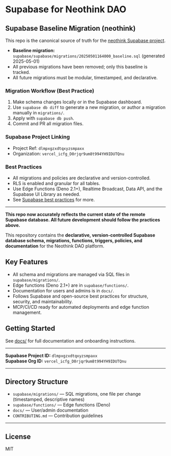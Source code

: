 # Supabase for Neothink DAO

## Supabase Baseline Migration (neothink)

This repo is the canonical source of truth for the [neothink Supabase project](https://app.supabase.com/project/dlmpxgzxdtqxyzsmpaxx).

- **Baseline migration:** `supabase/supabase/migrations/20250501164000_baseline.sql` (generated 2025-05-01)
- All previous migrations have been removed; only this baseline is tracked.
- All future migrations must be modular, timestamped, and declarative.

### Migration Workflow (Best Practice)

1. Make schema changes locally or in the Supabase dashboard.
2. Use `supabase db diff` to generate a new migration, or author a migration manually in `migrations/`.
3. Apply with `supabase db push`.
4. Commit and PR all migration files.

### Supabase Project Linking

- Project Ref: `dlmpxgzxdtqxyzsmpaxx`
- Organization: `vercel_icfg_D0rjqr9um8t994YH9IDUTQnu`

### Best Practices
- All migrations and policies are declarative and version-controlled.
- RLS is enabled and granular for all tables.
- Use Edge Functions (Deno 2.1+), Realtime Broadcast, Data API, and the Supabase UI Library as needed.
- See [Supabase best practices](https://supabase.com/blog/declarative-schemas) for more.

---

**This repo now accurately reflects the current state of the remote Supabase database. All future development should follow the practices above.**

This repository contains the **declarative, version-controlled Supabase database schema, migrations, functions, triggers, policies, and documentation** for the Neothink DAO platform.

## Key Features
- All schema and migrations are managed via SQL files in `supabase/migrations/`.
- Edge functions (Deno 2.1+) are in `supabase/functions/`.
- Documentation for users and admins is in `docs/`.
- Follows Supabase and open-source best practices for structure, security, and maintainability.
- MCP/CI/CD ready for automated deployments and edge function management.

## Getting Started
See [docs/](docs/) for full documentation and onboarding instructions.

---

**Supabase Project ID:** `dlmpxgzxdtqxyzsmpaxx`  
**Supabase Org ID:** `vercel_icfg_D0rjqr9um8t994YH9IDUTQnu`

---

## Directory Structure

- `supabase/migrations/` — SQL migrations, one file per change (timestamped, descriptive names)
- `supabase/functions/` — Edge functions (Deno)
- `docs/` — User/admin documentation
- `CONTRIBUTING.md` — Contribution guidelines

---

## License
MIT
